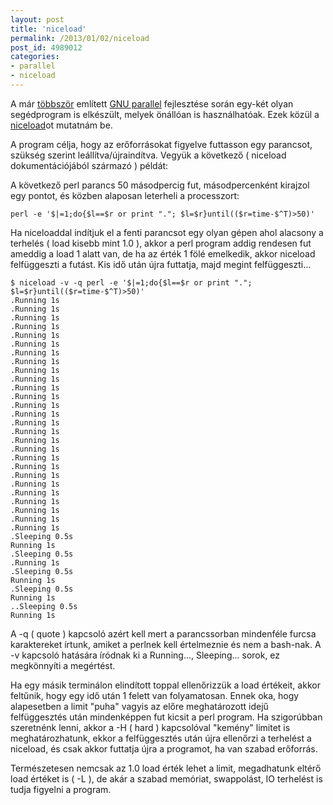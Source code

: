 ```yaml
---
layout: post
title: 'niceload'
permalink: /2013/01/02/niceload
post_id: 4989012
categories: 
- parallel
- niceload
---
```


A már 
[többször](http://commandline.blog.hu/tags/parallel) említett 
[GNU parallel](http://www.gnu.org/software/parallel/) fejlesztése során egy-két olyan segédprogram is elkészült, melyek önállóan is használhatóak. Ezek közül a 
[niceload](http://www.gnu.org/software/parallel/niceload.html)ot mutatnám be.

A program célja, hogy az erőforrásokat figyelve futtasson egy parancsot, szükség szerint leállítva/újraindítva. Vegyük a következő ( niceload dokumentációjából származó ) példát:

A következő perl parancs 50 másodpercig fut, másodpercenként kirajzol egy pontot, és közben alaposan leterheli a processzort:

```
perl -e '$|=1;do{$l==$r or print "."; $l=$r}until(($r=time-$^T)>50)'
```

Ha niceloaddal indítjuk el a fenti parancsot egy olyan gépen ahol alacsony a terhelés ( load kisebb mint 1.0 ), akkor a perl program addig rendesen fut ameddig a load 1 alatt van, de ha az érték 1 fölé emelkedik, akkor niceload felfüggeszti a futást. Kis idő után újra futtatja, majd megint felfüggeszti...

```
$ niceload -v -q perl -e '$|=1;do{$l==$r or print "."; $l=$r}until(($r=time-$^T)>50)'
.Running 1s
.Running 1s
.Running 1s
.Running 1s
.Running 1s
.Running 1s
.Running 1s
.Running 1s
.Running 1s
.Running 1s
.Running 1s
.Running 1s
.Running 1s
.Running 1s
.Running 1s
.Running 1s
.Running 1s
.Running 1s
.Running 1s
.Running 1s
.Running 1s
.Running 1s
.Running 1s
.Running 1s
.Running 1s
.Running 1s
.Running 1s
.Sleeping 0.5s
Running 1s
.Sleeping 0.5s
.Running 1s
.Sleeping 0.5s
Running 1s
.Sleeping 0.5s
Running 1s
..Sleeping 0.5s
Running 1s
```

A -q ( quote ) kapcsoló azért kell mert a parancssorban mindenféle furcsa karaktereket írtunk, amiket a perlnek kell értelmeznie és nem a bash-nak. A -v kapcsoló hatására íródnak ki a Running..., Sleeping... sorok, ez megkönnyíti a megértést.

Ha egy másik terminálon elindított toppal ellenőrizzük a load értékeit, akkor feltűnik, hogy egy idő után 1 felett van folyamatosan. Ennek oka, hogy alapesetben a limit "puha" vagyis az előre meghatározott idejű felfüggesztés után mindenképpen fut kicsit a perl program. Ha szigorúbban szeretnénk lenni, akkor a -H ( hard ) kapcsolóval "kemény" limitet is meghatározhatunk, ekkor a felfüggesztés után újra ellenőrzi a terhelést a niceload, és csak akkor futtatja újra a programot, ha van szabad erőforrás.

Természetesen nemcsak az 1.0 load érték lehet a limit, megadhatunk eltérő load értéket is ( -L ), de akár a szabad memóriat, swappolást, IO terhelést is tudja figyelni a program.